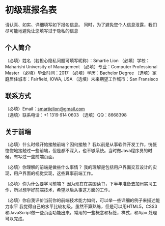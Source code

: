# 初级班报名表

请认真、如实、详细填写如下报名信息。
同时，为了避免您个人信息泄露，我们尽可能地避免让您填写过于隐私的信息

## 个人简介

（必填）姓名（若担心隐私问题可填写昵称）：Smartie Lion
（必填）学校：Maharishi University of Management
（必填）专业：Computer Professional Master
（必填）毕业时间：2017
（必填）学历：Bachelor Degree
（选填）家庭居住城市：Fairfield, IOWA, USA
（选填）未来期望工作城市：San Fransisco

## 联系方式

（必填）Email：smartielion@gmail.com  
（选填）联系电话：+1 1319 614 0603
（选填）QQ：8668398

## 关于前端

（必填）什么时候开始接触前端？因何接触？
 我以前是从事软件开发工作，恍恍惚惚地接触过一些前端，但是都不深入，也不够系统。当时做Java程序员的时候，有写过一些前端页面。

（必填）你理解的前端是做些什么事情？
 我的理解是包括用户界面交互设计的实现，用户界面的视觉实现，这些算事前端工作。

（必填）你为什么要学习前端？
 因为现在在美国读书，下半年准备去加州实习工作，所以想学好前端技术，希望以后从事这方面的工作。
 
（必填）你自我评价当前你的前端技术能力如何，可以举一些详细的例子来描述能力水平
 我觉得自己的水平比较初级。虽然不算熟练，但是可以用HTML5，CSS3和JavaScript做一些页面功能出来。常用的一些概念和标签，样式，和Ajax
 处理可以完成。
